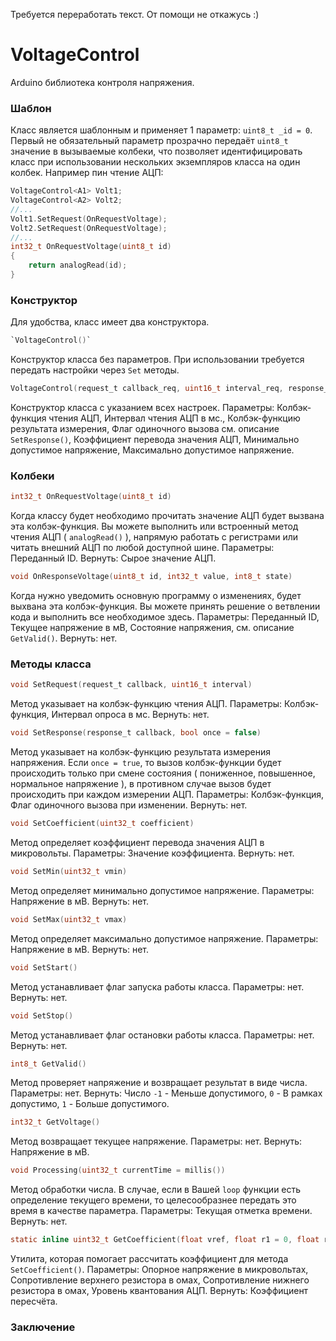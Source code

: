 Требуется переработать текст. От помощи не откажусь :)

# VoltageControl
Arduino библиотека контроля напряжения.


### Шаблон
Класс является шаблонным и применяет 1 параметр: `uint8_t _id = 0`.
 Первый не обязательный параметр прозрачно передаёт `uint8_t` значение в вызываемые колбеки, что позволяет идентифицировать класс при использовании нескольких экземпляров класса на один колбек. Например пин чтение АЦП:
```c
VoltageControl<A1> Volt1;
VoltageControl<A2> Volt2;
//...
Volt1.SetRequest(OnRequestVoltage);
Volt2.SetRequest(OnRequestVoltage);
//...
int32_t OnRequestVoltage(uint8_t id)
{
	return analogRead(id);
}
```


### Конструктор
Для удобства, класс имеет два конструктора.

```c
`VoltageControl()`
```
Конструктор класса без параметров. При использовании требуется передать настройки через `Set` методы.


```c
VoltageControl(request_t callback_req, uint16_t interval_req, response_t callback_res, bool once, uint32_t coefficient, int32_t vmin, int32_t vmax)
```
Конструктор класса с указанием всех настроек.
Параметры: Колбэк-функция чтения АЦП, Интервал чтения АЦП в мс., Колбэк-функцию результата измерения, Флаг одиночного вызова см. описание `SetResponse()`, Коэффициент перевода значения АЦП, Минимально допустимое напряжение, Максимально допустимое напряжение.


### Колбеки
```c
int32_t OnRequestVoltage(uint8_t id)
```
Когда классу будет необходимо прочитать значение АЦП будет вызвана эта колбэк-функция. Вы можете выполнить или встроенный метод чтения АЦП ( `analogRead()` ), напрямую работать с регистрами или читать внешний АЦП по любой доступной шине.
Параметры: Переданный ID.
Вернуть: Сырое значение АЦП.


```c
void OnResponseVoltage(uint8_t id, int32_t value, int8_t state)
```
Когда нужно уведомить основную программу о изменениях, будет выхвана эта колбэк-функция. Вы можете принять решение о ветвлении кода и выполнить все необходимое здесь.
Параметры: Переданный ID, Текущее напряжение в мВ, Состояние напряжения, см. описание `GetValid()`.
Вернуть: нет.


### Методы класса
```c
void SetRequest(request_t callback, uint16_t interval)
```
Метод указывает на колбэк-функцию чтения АЦП.
Параметры: Колбэк-функция, Интервал опроса в мс.
Вернуть: нет.


```c
void SetResponse(response_t callback, bool once = false)
```
Метод указывает на колбэк-функцию результата измерения напряжения. Если `once = true`, то вызов колбэк-функции будет происходить только при смене состояния ( пониженное, повышенное, нормальное напряжение ), в противном случае вызов будет происходить при каждом измерении АЦП.
Параметры: Колбэк-функция, Флаг одиночного вызова при изменении.
Вернуть: нет.


```c
void SetCoefficient(uint32_t coefficient)
```
Метод определяет коэффициент перевода значения АЦП в микровольты.
Параметры: Значение коэффициента.
Вернуть: нет.


```c
void SetMin(uint32_t vmin)
```
Метод определяет минимально допустимое напряжение.
Параметры: Напряжение в мВ.
Вернуть: нет.


```c
void SetMax(uint32_t vmax)
```
Метод определяет максимально допустимое напряжение.
Параметры: Напряжение в мВ.
Вернуть: нет.


```c
void SetStart()
```
Метод устанавливает флаг запуска работы класса.
Параметры: нет.
Вернуть: нет.


```c
void SetStop()
```
Метод устанавливает флаг остановки работы класса.
Параметры: нет.
Вернуть: нет.


```c
int8_t GetValid()
```
Метод проверяет напряжение и возвращает результат в виде числа.
Параметры: нет.
Вернуть: Число `-1` - Меньше допустимого, `0` - В рамках допустимо, `1` - Больше допустимого.


```c
int32_t GetVoltage()
```
Метод возвращает текущее напряжение.
Параметры: нет.
Вернуть: Напряжение в мВ.


```c
void Processing(uint32_t currentTime = millis())
```
Метод обработки числа. В случае, если в Вашей `loop` функции есть определение текущего времени, то целесообразнее передать это время в качестве параметра.
Параметры: Текущая отметка времени.
Вернуть: нет.


```c
static inline uint32_t GetCoefficient(float vref, float r1 = 0, float r2 = 1, float quantization = 1024)
```
Утилита, которая помогает рассчитать коэффициент для метода `SetCoefficient()`.
Параметры: Опорное напряжение в микровольтах, Сопротивление верхнего резистора в омах, Сопротивление нижнего резистора в омах, Уровень квантования АЦП.
Вернуть: Коэффициент пересчёта.


### Заключение
